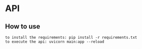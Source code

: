 # API

## How to use
    to install the requirements: pip install -r requirements.txt
    to execute the api: uvicorn main:app --reload
